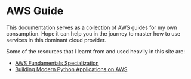 # AWS Guide

This documentation serves as a collection of AWS guides for my own consumption. Hope it can help you in the journey to master how to use services in this dominant cloud provider.

Some of the resources that I learnt from and used heavily in this site are:

 * [AWS Fundamentals Specialization](https://www.coursera.org/specializations/aws-fundamentals#courses)
 * [Building Modern Python Applications on AWS](https://www.coursera.org/learn/building-modern-python-applications-on-aws?)